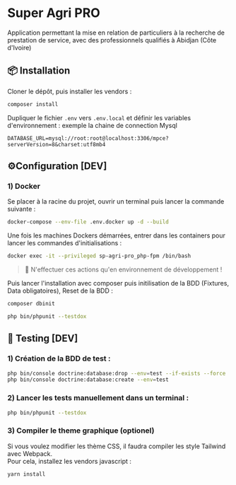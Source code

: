 # Super Agri PRO #

Application permettant la mise en relation de particuliers à la recherche de prestation de service, 
avec des professionnels qualifiés à Abidjan (Côte d'Ivoire)


## 📦 Installation 

Cloner le dépôt, puis installer les vendors :
```bash
composer install
```

Dupliquer le fichier `.env` vers `.env.local` et définir les variables d'environnement : exemple la chaine de 
connection Mysql
```dotenv
DATABASE_URL=mysql://root:root@localhost:3306/mpce?serverVersion=8&charset:utf8mb4
```

## ⚙️Configuration [DEV]

### 1) Docker
Se placer à la racine du projet, ouvrir un terminal puis lancer la commande suivante :
```bash
docker-compose --env-file .env.docker up -d --build
```

Une fois les machines Dockers démarrées, entrer dans les containers pour lancer les commandes d'initialisations :
```bash
docker exec -it --privileged sp-agri-pro_php-fpm /bin/bash
```
> 📢️ N'effectuer ces actions qu'en environnement de développement !

Puis lancer l'installation avec composer puis initilisation de la BDD (Fixtures, Data obligatoires), Reset de la BDD :
```bash
composer dbinit
```

```bash
php bin/phpunit --testdox
```


## 📑  ️Testing [DEV] 

### 1) Création de la BDD de test :

```bash
php bin/console doctrine:database:drop --env=test --if-exists --force
php bin/console doctrine:database:create --env=test

```

### 2) Lancer les tests manuellement dans un terminal :

```bash
php bin/phpunit --testdox
```

### 3) Compiler le theme graphique (optionel)
Si vous voulez modifier les thème CSS, il faudra compiler les style Tailwind avec Webpack.\
Pour cela, installez les vendors javascript :
```bash
yarn install
```



